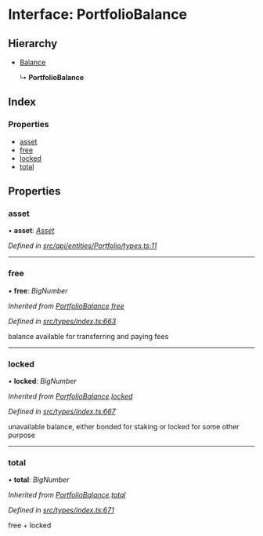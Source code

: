 # Interface: PortfolioBalance

## Hierarchy

* [Balance](balance.md)

  ↳ **PortfolioBalance**

## Index

### Properties

* [asset](portfoliobalance.md#asset)
* [free](portfoliobalance.md#free)
* [locked](portfoliobalance.md#locked)
* [total](portfoliobalance.md#total)

## Properties

###  asset

• **asset**: *[Asset](../classes/asset.md)*

*Defined in [src/api/entities/Portfolio/types.ts:11](https://github.com/PolymathNetwork/polymesh-sdk/blob/38ee8078/src/api/entities/Portfolio/types.ts#L11)*

___

###  free

• **free**: *BigNumber*

*Inherited from [PortfolioBalance](portfoliobalance.md).[free](portfoliobalance.md#free)*

*Defined in [src/types/index.ts:663](https://github.com/PolymathNetwork/polymesh-sdk/blob/38ee8078/src/types/index.ts#L663)*

balance available for transferring and paying fees

___

###  locked

• **locked**: *BigNumber*

*Inherited from [PortfolioBalance](portfoliobalance.md).[locked](portfoliobalance.md#locked)*

*Defined in [src/types/index.ts:667](https://github.com/PolymathNetwork/polymesh-sdk/blob/38ee8078/src/types/index.ts#L667)*

unavailable balance, either bonded for staking or locked for some other purpose

___

###  total

• **total**: *BigNumber*

*Inherited from [PortfolioBalance](portfoliobalance.md).[total](portfoliobalance.md#total)*

*Defined in [src/types/index.ts:671](https://github.com/PolymathNetwork/polymesh-sdk/blob/38ee8078/src/types/index.ts#L671)*

free + locked
